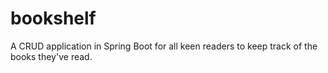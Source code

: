 # bookshelf
A CRUD application in Spring Boot for all keen readers to keep track of the books they've read.
